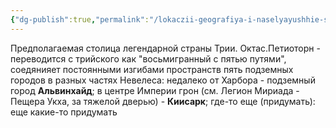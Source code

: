 ```yaml
---
{"dg-publish":true,"permalink":"/lokaczii-geografiya-i-naselyayushhie-sushhestva/neveles/demoviktum/goroda/oktas-petiotorn/","dgPassFrontmatter":true}
---
```



Предполагаемая столица легендарной страны Трии.
Октас.Петиоторн - переводится с трийского как "восьмигранный с пятью путями", соедянияет постоянными изгибами пространств пять подземных городов в разных частях Невелеса: недалеко от Харбора - подземный город **Альвинхайд**; в центре Империи грон (см. Легион Мириада - Пещера Укха, за тяжелой дверью) - **Киисарк**; где-то еще (придумать): еще какие-то придумать